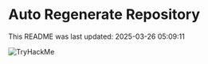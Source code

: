 # Auto Regenerate Repository

This README was last updated: 2025-03-26 05:09:11

 ![TryHackMe](https://tryhackme.com/badge/533634)